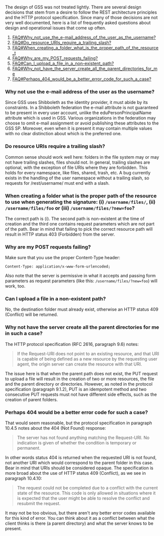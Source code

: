 The design of GSS was not treated lightly. There are several design decisions that stem from a desire to follow the REST architecture principles and the HTTP protocol specification. Since many of those decisions are not very well documented, here is a list of frequently asked questions about design and operational issues that come up often.


  1. [FAQ#Why\_not\_use\_the\_e-mail\_address\_of\_the\_user\_as\_the\_username?](FAQ#Why_not_use_the_e-mail_address_of_the_user_as_the_username?.md)
  1. [FAQ#Do\_resource\_URIs\_require\_a\_trailing\_slash?](FAQ#Do_resource_URIs_require_a_trailing_slash?.md)
  1. [FAQ#When\_creating\_a\_folder\_what\_is\_the\_proper\_path\_of\_the\_resource\_t](FAQ#When_creating_a_folder_what_is_the_proper_path_of_the_resource_t.md)
  1. [FAQ#Why\_are\_my\_POST\_requests\_failing?](FAQ#Why_are_my_POST_requests_failing?.md)
  1. [FAQ#Can\_I\_upload\_a\_file\_in\_a\_non-existent\_path?](FAQ#Can_I_upload_a_file_in_a_non-existent_path?.md)
  1. [FAQ#Why\_not\_have\_the\_server\_create\_all\_the\_parent\_directories\_for\_me](FAQ#Why_not_have_the_server_create_all_the_parent_directories_for_me.md)
  1. [FAQ#Perhaps\_404\_would\_be\_a\_better\_error\_code\_for\_such\_a\_case?](FAQ#Perhaps_404_would_be_a_better_error_code_for_such_a_case?.md)


### Why not use the e-mail address of the user as the username? ###

Since GSS uses Shibboleth as the identity provider, it must abide by its constraints. In a Shibboleth federation the e-mail attribute is not guaranteed to be present in every user account, unlike the eduPersonPrincipalName attribute which is used in GSS. Various organizations in the federation may choose to omit e-mail assignment or avoid publishing these attributes to the GSS SP. Moreover, even when it is present it may contain multiple values with no clear distinction about which is the preferred one.

### Do resource URIs require a trailing slash? ###

Common sense should work well here: folders in the file system may or may not have trailing slashes, files should not. In general, trailing slashes are optional, with the exception of file URIs where they are forbidden. This holds for every namespace, like files, shared, trash, etc. A bug currently exists in the handling of the user namespace without a trailing slash, so requests for /rest/username/ must end with a slash.

### When creating a folder what is the proper path of the resource to use when generating the signature: (i) `/username/files/`, (ii) `/username/files/foo` or (iii) `/username/files/?new=foo`? ###

The correct path is (i). The second path is non-existent at the time of creation and the third one contains request parameters which are not part of the path. Bear in mind that failing to pick the correct resource path will result in HTTP status 403 (Forbidden) from the server.

### Why are my POST requests failing? ###

Make sure that you use the proper Content-Type header:
```
Content-Type: application/x-www-form-urlencoded;
```
Also note that the server is permissive in what it accepts and passing form parameters as request parameters (like this: `/username/files/?new=foo`) will work, too.

### Can I upload a file in a non-existent path? ###

No, the destination folder must already exist, otherwise an HTTP status 409 (Conflict) will be returned.

### Why not have the server create all the parent directories for me in such a case? ###

The HTTP protocol specification (RFC 2616, paragraph 9.6) notes:

> If the Request-URI does not point to an existing resource, and that URI is capable of being defined as a new resource by the requesting user agent, the origin server can create the resource with that URI.

The issue here is that when the parent path does not exist, the PUT request to upload a file will result in the creation of two or more resources, the file and the parent directory or directories. However, as noted in the protocol specification (paragraph 9.1.2), PUT is an idempotent method and two consecutive PUT requests must not have different side effects, such as the creation of parent folders.

### Perhaps 404 would be a better error code for such a case? ###

That would seem reasonable, but the protocol specification in paragraph 10.4.5 notes about the 404 (Not Found) response:

> The server has not found anything matching the Request-URI. No indication is given of whether the condition is temporary or permanent.

In other words status 404 is returned when the requested URI is not found, not another URI which would correspond to the parent folder in this case. Bear in mind that URIs should be considered opaque. The specification is more broad about the use of HTTP status 409 (Conflict), as we see in paragraph 10.4.10:

> The request could not be completed due to a conflict with the current state of the resource. This code is only allowed in situations where it is expected that the user might be able to resolve the conflict and resubmit the request.

It may not be too obvious, but there aren't any better error codes available for this kind of error. You can think about it as a conflict between what the client thinks is there (a parent directory) and what the server knows to be present.